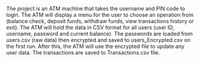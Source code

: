 The project is an ATM machine that takes the username and PIN code to login. 
The ATM will display a menu for the user to choose an operation from (balance check, deposit funds, withdraw funds, view transactions history or exit). 
The ATM will hold the data in CSV format for all users (user ID, username, password and current balance).
The passwords are loaded from users.csv (raw data) then encrypted and saved to users_Encrypted.csv on the first run. After this, the ATM will use the encrypted file to update any user data.
The transactions are saved to Transactions.csv file.
